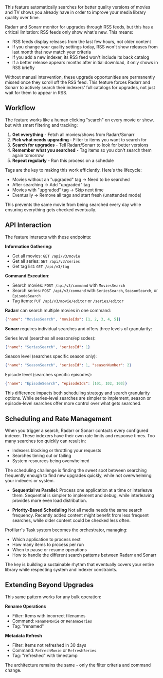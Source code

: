 This feature automatically searches for better quality versions of movies and TV shows you already have in order to improve your media library quality over time.

Radarr and Sonarr monitor for upgrades through RSS feeds, but this has a critical limitation: RSS feeds only show what's new. This means:

- RSS feeds display releases from the last few hours, not older content
- If you change your quality settings today, RSS won't show releases from last month that now match your criteria
- If you add a new indexer, its RSS feed won't include its back catalog
- If a better release appears months after initial download, it only shows in RSS briefly

Without manual intervention, these upgrade opportunities are permanently missed once they scroll off the RSS feed. This feature forces Radarr and Sonarr to actively search their indexers' full catalogs for upgrades, not just wait for them to appear in RSS.

## Workflow

The feature works like a human clicking "search" on every movie or show, but with smart filtering and tracking:

1. **Get everything** - Fetch all movies/shows from Radarr/Sonarr
2. **Pick what needs upgrading** - Filter to items you want to search for
3. **Search for upgrades** - Tell Radarr/Sonarr to look for better versions
4. **Remember what you searched** - Tag items so you don't search them again tomorrow
5. **Repeat regularly** - Run this process on a schedule

Tags are the key to making this work efficiently. Here's the lifecycle:

- Movies without an "upgraded" tag → Need to be searched
- After searching → Add "upgraded" tag
- Movies with "upgraded" tag → Skip next time
- Eventually → Remove all tags and start fresh (unattended mode)

This prevents the same movie from being searched every day while ensuring everything gets checked eventually.

## API Interaction

The feature interacts with these endpoints:

**Information Gathering:**

- Get all movies: `GET /api/v3/movie`
- Get all series: `GET /api/v3/series`
- Get tag list: `GET /api/v3/tag`

**Command Execution:**

- Search movies: `POST /api/v3/command` with `MoviesSearch`
- Search series: `POST /api/v3/command` with `SeriesSearch`, `SeasonSearch`, or `EpisodeSearch`
- Tag items: `PUT /api/v3/movie/editor` or `/series/editor`

**Radarr** can search multiple movies in one command:

```json
{"name": "MoviesSearch", "movieIds": [1, 2, 3, 4, 5]}
```

**Sonarr** requires individual searches and offers three levels of granularity:

Series level (searches all seasons/episodes):

```json
{"name": "SeriesSearch", "seriesId": 1}
```

Season level (searches specific season only):

```json
{"name": "SeasonSearch", "seriesId": 1, "seasonNumber": 2}
```

Episode level (searches specific episodes):

```json
{"name": "EpisodeSearch", "episodeIds": [101, 102, 103]}
```

This difference impacts both scheduling strategy and search granularity options. While series-level searches are simpler to implement, season or episode-level searches offer more control over what gets searched.

## Scheduling and Rate Management

When you trigger a search, Radarr or Sonarr contacts every configured indexer. These indexers have their own rate limits and response times. Too many searches too quickly can result in:

- Indexers blocking or throttling your requests
- Searches timing out or failing
- System resources being overwhelmed

The scheduling challenge is finding the sweet spot between searching frequently enough to find new upgrades quickly, while not overwhelming your indexers or system.

- **Sequential vs Parallel:** Process one application at a time or interleave them. Sequential is simpler to implement and debug, while interleaving provides more even load distribution.

- **Priority-Based Scheduling** Not all media needs the same search frequency. Recently added content might benefit from less frequent searches, while older content could be checked less often.


Profilarr's Task system becomes the orchestrator, managing:

- Which application to process next
- How many items to process per run
- When to pause or resume operations
- How to handle the different search patterns between Radarr and Sonarr

The key is building a sustainable rhythm that eventually covers your entire library while respecting system and indexer constraints.

## Extending Beyond Upgrades

This same pattern works for any bulk operation:

**Rename Operations**

- Filter: Items with incorrect filenames
- Command: `RenameMovie` or `RenameSeries`
- Tag: "renamed"

**Metadata Refresh**

- Filter: Items not refreshed in 30 days
- Command: `RefreshMovie` or `RefreshSeries`
- Tag: "refreshed" with timestamp

The architecture remains the same - only the filter criteria and command change.